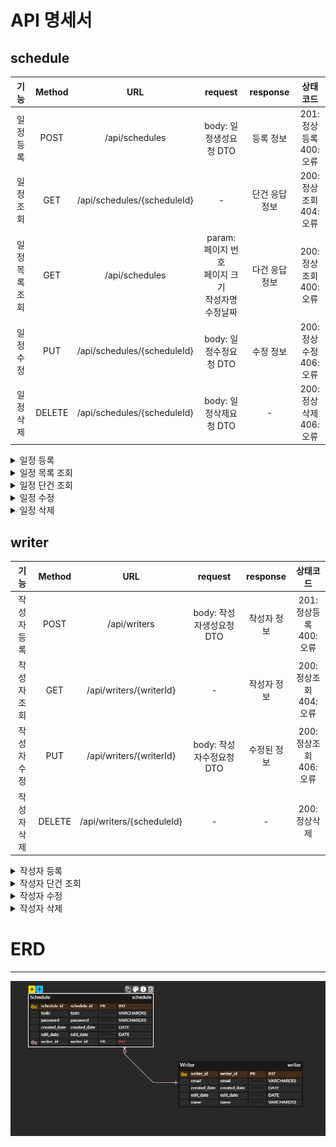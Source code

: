# API 명세서

## schedule
|    기능    | Method |             URL             |                 request                 | response |          상태코드           
|:--------:|:------:|:---------------------------:|:---------------------------------------:|:--------:|:-----------------------:|
|  일정 등록   |  POST  |       /api/schedules        |            body: 일정생성요청 DTO             |  등록 정보   | 201: 정상등록 <br/> 400: 오류 |
|  일정 조회   |  GET   | /api/schedules/{scheduleId} |                    -                    | 단건 응답 정보 |        200: 정상조회 <br/> 404: 오류
| 일정 목록 조회 |  GET   |  /api/schedules  | param: 페이지 번호<br>페이지 크기<br>작성자명<br>수정날짜 | 다건 응답 정보 |        200: 정상조회 <br/> 400: 오류       
|  일정 수정   |  PUT   | /api/schedules/{scheduleId} |            body: 일정수정요청 DTO             |  수정 정보   |        200: 정상수정 <br/> 406: 오류       
|  일정 삭제   | DELETE | /api/schedules/{scheduleId} |            body: 일정삭제요청 DTO             |    -     |        200: 정상삭제 <br/> 406: 오류       

[//]: # (일정 등록)
<details>
    <summary>일정 등록</summary>
    
- 요청 정보
    <table>
      <tr>
        <td ><b>메소드</b></td>
        <td ><b>요청 URL</b></td>
      </tr>
      <tr>
        <td>POST</td>
        <td >/api/schedules</td>
      </tr>
    </table>
- 예시
  - 요청: POST /api/schedules

  ```json
  {     
        "writerId" : 1,
        "password" : "abc!123",
        "todo" : "나는 오늘 강의를 들을 것이다."
  }
  ```
  - 응답: HTTP/1.1 201 Created

  ```json
  {
        "scheduleId" : 3,
        "writerId" : 1,
        "todo" : "나는 오늘 강의를 들을 것이다.",
        "createdDate" : "2024-10-31",
        "editDate" : "2024-10-31"
  }
  ```
- 본문 
  - 요청
    <table>
          <tr>
            <td ><b>이름</b></td>
            <td ><b>타입</b></td>
            <td ><b>설명</b></td>
            <td ><b>필수</b></td>
          </tr>
          <tr>
            <td ><b>writerId</b></td>
            <td ><b>int</b></td>
            <td ><b></b></td>
            <td ><b>필수</b></td>
          </tr>
          <tr>
            <td ><b>password</b></td>
            <td ><b>문자열</b></td>
            <td ><b></b></td>
            <td ><b>필수</b></td>
          </tr>
          <tr>
            <td ><b>todo</b></td>
            <td ><b>문자열</b></td>
            <td ><b></b></td>
            <td ><b>필수</b></td>
          </tr>
        </table>   
  - 응답
    <table>
          <tr>
            <td ><b>이름</b></td>
            <td ><b>타입</b></td>
            <td ><b>설명</b></td>
            <td ><b>필수</b></td>
          </tr>
          <tr>
            <td ><b>scheduleId</b></td>
            <td ><b>int</b></td>
            <td ><b></b></td>
            <td ><b>필수</b></td>
          </tr>
          <tr>
            <td ><b>writerId</b></td>
            <td ><b>int</b></td>
            <td ><b></b></td>
            <td ><b>필수</b></td>
          </tr>
          <tr>
            <td ><b>todo</b></td>
            <td ><b>문자열</b></td>
            <td ><b></b></td>
            <td ><b>필수</b></td>
          </tr>
          <tr>
            <td ><b>createdDate</b></td>
            <td ><b>문자열->DATETIME</b></td>
            <td ><b></b></td>
            <td ><b>필수</b></td>
          </tr>
          <tr>
            <td ><b>editDate</b></td>
            <td ><b>문자열->DATETIME</b></td>
            <td ><b></b></td>
            <td ><b>필수</b></td>
          </tr>
    </table>   
</details>

[//]: # (일정 목록 조회)
<details>
    <summary>일정 목록 조회</summary>

- 요청 정보
    <table>
      <tr>
        <td ><b>메소드</b></td>
        <td ><b>요청 URL</b></td>
      </tr>
      <tr>
        <td>GET</td>
        <td >/api/schedules?pageNumber=XX&pageSize=XX&&writer=XX&date=XX</td>
      </tr>
    </table>
- 예시
  - 요청: GET /api/schedules?pageNumber=1&pageSize=5&&writer=익명1&date=2024-11-01

  - 응답: HTTP/1.1 200 OK

  ```json
  "schedules" : [
    {
        "scheduleId" : 3,
        "writerId" : 1,
        "todo" : "나는 오늘 강의를 들을 것이다.",
        "createdDate" : "2024-10-31",
  },
  {
        "scheduleId" : 2,
        "writerId" : 1,
        "todo" : "나는 오늘 강의를 들을 것이다.",
        "createdDate" : "2024-10-31",
  }
  ]
  ```
- 본문
  - 요청 x
    
  - 응답
    <table>
          <tr>
            <td ><b>이름</b></td>
            <td ><b>타입</b></td>
            <td ><b>설명</b></td>
            <td ><b>필수</b></td>
          </tr>
          <tr>
            <td ><b>scheduleId</b></td>
            <td ><b>int</b></td>
            <td ><b></b></td>
            <td ><b>필수</b></td>
          </tr>
          <tr>
            <td ><b>writerId</b></td>
            <td ><b>int</b></td>
            <td ><b></b></td>
            <td ><b>필수</b></td>
          </tr>
          <tr>
            <td ><b>writer</b></td>
            <td ><b>문자열</b></td>
            <td ><b></b></td>
            <td ><b>필수</b></td>
          </tr>
          <tr>
            <td ><b>todo</b></td>
            <td ><b>문자열</b></td>
            <td ><b></b></td>
            <td ><b>필수</b></td>
          </tr>
          <tr>
            <td ><b>editDate</b></td>
            <td ><b>문자열->DATETIME</b></td>
            <td ><b></b></td>
            <td ><b>필수</b></td>
          </tr>
    </table> 
</details>

[//]: # (일정 단건 조회)
<details>
    <summary>일정 단건 조회</summary>

- 요청 정보
    <table>
      <tr>
        <td ><b>메소드</b></td>
        <td ><b>요청 URL</b></td>
      </tr>
      <tr>
        <td>GET</td>
        <td >/api/schedules/{scheduleId}</td>
      </tr>
    </table>
- 예시
    - 요청: GET /api/schedules/2

    - 응답: HTTP/1.1 200 OK
  ```json
  {
        "scheduleId" : 2,
        "writerId" : 1,
        "todo" : "나는 오늘 강의를 들을 것이다.",
        "createdDate" : "2024-10-31",
  }
  
  ```
- 본문
  - 요청 x

  - 응답
    <table>
          <tr>
            <td ><b>이름</b></td>
            <td ><b>타입</b></td>
            <td ><b>설명</b></td>
            <td ><b>필수</b></td>
          </tr>
          <tr>
            <td ><b>scheduleId</b></td>
            <td ><b>int</b></td>
            <td ><b></b></td>
            <td ><b>필수</b></td>
          </tr>
          <tr>
            <td ><b>writerId</b></td>
            <td ><b>int</b></td>
            <td ><b></b></td>
            <td ><b>필수</b></td>
          </tr>
          <tr>
            <td ><b>todo</b></td>
            <td ><b>문자열</b></td>
            <td ><b></b></td>
            <td ><b>필수</b></td>
          </tr>
          <tr>
            <td ><b>createdDate</b></td>
            <td ><b>문자열->DATETIME</b></td>
            <td ><b></b></td>
            <td ><b>필수</b></td>
          </tr>
    </table> 
</details>

[//]: # (일정 수정)
<details>
    <summary>일정 수정</summary>

- 요청 정보
    <table>
      <tr>
        <td ><b>메소드</b></td>
        <td ><b>요청 URL</b></td>
      </tr>
      <tr>
        <td>PUT</td>
        <td>/api/schedules/{scheduleId}</td>
      </tr>
    </table>
  
- 예시
    - 요청: PUT /api/schedules/{scheduleId}
  ```json
  {
        "scheduleId" : 2,
        "password" : "abc!123",
        "todo" : "나는 오늘 쉴 것이다." -> 수정된 내용
  }
  ```
    - 응답: HTTP/1.1 200 OK
  ```json
  {
        "scheduleId" : 2,
        "todo" : "나는 오늘 쉴 것이다.",
        "editDate" : "2024-11-1"
  }
  ```
- 본문
  - 요청 
    <table>
          <tr>
            <td ><b>이름</b></td>
            <td ><b>타입</b></td>
            <td ><b>설명</b></td>
            <td ><b>필수</b></td>
          </tr>
          <tr>
            <td ><b>scheduleId</b></td>
            <td ><b>int</b></td>
            <td ><b></b></td>
            <td ><b>필수</b></td>
          </tr>
          <tr>
            <td ><b>password</b></td>
            <td ><b>문자열</b></td>
            <td ><b></b></td>
            <td ><b>필수</b></td>
          </tr>
          <tr>
            <td ><b>todo</b></td>
            <td ><b>문자열</b></td>
            <td ><b></b></td>
            <td ><b>필수</b></td>
          </tr>
    </table> 
  - 응답
    <table>
          <tr>
            <td ><b>이름</b></td>
            <td ><b>타입</b></td>
            <td ><b>설명</b></td>
            <td ><b>필수</b></td>
          </tr>
          <tr>
            <td ><b>scheduleId</b></td>
            <td ><b>int</b></td>
            <td ><b></b></td>
            <td ><b>필수</b></td>
          </tr>
          <tr>
            <td ><b>todo</b></td>
            <td ><b>문자열</b></td>
            <td ><b></b></td>
            <td ><b>필수</b></td>
          </tr>
          <tr>
            <td ><b>editDate</b></td>
            <td ><b>문자열->DATETIME</b></td>
            <td ><b></b></td>
            <td ><b>필수</b></td>
          </tr>
    </table> 
</details>

[//]: # (일정 삭제)
<details>
    <summary>일정 삭제</summary>

- 요청 정보
    <table>
      <tr>
        <td ><b>메소드</b></td>
        <td ><b>요청 URL</b></td>
      </tr>
      <tr>
        <td>DELETE</td>
        <td>/api/schedules/{scheduleId}</td>
      </tr>
    </table>

- 예시
    - 요청: DELETE /api/schedules/13
  ```json
  {
        "password" : "abc!123"
  }
  ```
    - 응답: HTTP/1.1 200 OK
   ```json
  {
        13
  }
  ```
</details>

## writer
|   기능   | Method |            URL            |      request      | response |          상태코드           
|:------:|:------:|:-------------------------:|:-----------------:|:--------:|:-----------------------:|
| 작성자 등록 |  POST  |       /api/writers        | body: 작성자생성요청 DTO |  작성자 정보  | 201: 정상등록 <br/> 400: 오류 |
| 작성자 조회 |  GET   |  /api/writers/{writerId}  |         -         |  작성자 정보  |        200: 정상조회 <br/> 404: 오류
| 작성자 수정 |  PUT   |  /api/writers/{writerId}  | body: 작성자수정요청 DTO |  수정된 정보  |        200: 정상조회 <br/> 406: 오류
| 작성자 삭제 | DELETE | /api/writers/{scheduleId} |         -         |    -     |        200: 정상삭제 <br/>       

[//]: # (작성자 등록)
<details>
    <summary>작성자 등록</summary>

- 요청 정보
    <table>
      <tr>
        <td ><b>메소드</b></td>
        <td ><b>요청 URL</b></td>
      </tr>
      <tr>
        <td>POST</td>
        <td >/api/writers</td>
      </tr>
    </table>
- 예시
    - 요청: POST /api/writers

  ```json
  {     
        "email" : "a@b.com",
        "name" : "아무개1"
  }
  ```
    - 응답: HTTP/1.1 201 Created

  ```json
  {
        "writerId" : 1,
        "email" : "a@b.com",
        "name" : "아무개1",
        "createdDate" : "2024-10-31",
        "editDate" : "2024-10-31"
  }
  ```
- 본문
  - 요청
    <table>
          <tr>
            <td ><b>이름</b></td>
            <td ><b>타입</b></td>
            <td ><b>설명</b></td>
            <td ><b>필수</b></td>
          </tr>
          <tr>
            <td ><b>email</b></td>
            <td ><b>문자열</b></td>
            <td ><b></b></td>
            <td ><b>필수</b></td>
          </tr>
          <tr>
            <td ><b>name</b></td>
            <td ><b>문자열</b></td>
            <td ><b></b></td>
            <td ><b>필수</b></td>
          </tr>
        </table>   
  - 응답
    <table>
          <tr>
            <td ><b>이름</b></td>
            <td ><b>타입</b></td>
            <td ><b>설명</b></td>
            <td ><b>필수</b></td>
          </tr>
          <tr>
            <td ><b>writerId</b></td>
            <td ><b>int</b></td>
            <td ><b></b></td>
            <td ><b>필수</b></td>
          </tr>
          <tr>
            <td ><b>email</b></td>
            <td ><b>문자열</b></td>
            <td ><b></b></td>
            <td ><b>필수</b></td>
          </tr>
          <tr>
            <td ><b>name</b></td>
            <td ><b>문자열</b></td>
            <td ><b></b></td>
            <td ><b>필수</b></td>
          </tr>
          <tr>
            <td ><b>createdDate</b></td>
            <td ><b>문자열->DATETIME</b></td>
            <td ><b></b></td>
            <td ><b>필수</b></td>
          </tr>
          <tr>
            <td ><b>editDate</b></td>
            <td ><b>문자열->DATETIME</b></td>
            <td ><b></b></td>
            <td ><b>필수</b></td>
          </tr>
    </table>  
</details>

[//]: # (작성자 단건 조회)
<details>
    <summary>작성자 단건 조회</summary>

- 요청 정보
    <table>
      <tr>
        <td ><b>메소드</b></td>
        <td ><b>요청 URL</b></td>
      </tr>
      <tr>
        <td>GET</td>
        <td >/api/writers/{writerId}</td>
      </tr>
    </table>
- 예시
    - 요청: GET /api/writers/1

    - 응답: HTTP/1.1 200 OK
  
  ```json
  {
        "writerId" : 1,
        "email" : "a@b.com",
        "name" : "아무개1"
  }
  ```
- 본문
  - 요청 x
  - 응답
    <table>
          <tr>
            <td ><b>이름</b></td>
            <td ><b>타입</b></td>
            <td ><b>설명</b></td>
            <td ><b>필수</b></td>
          </tr>
          <tr>
            <td ><b>writerId</b></td>
            <td ><b>int</b></td>
            <td ><b></b></td>
            <td ><b>필수</b></td>
          </tr>
          <tr>
            <td ><b>email</b></td>
            <td ><b>문자열</b></td>
            <td ><b></b></td>
            <td ><b>필수</b></td>
          </tr>
          <tr>
            <td ><b>name</b></td>
            <td ><b>문자열</b></td>
            <td ><b></b></td>
            <td ><b>필수</b></td>
          </tr>
    </table>  
</details>

[//]: # (일정 수정)
<details>
    <summary>작성자 수정</summary>

- 요청 정보
    <table>
      <tr>
        <td ><b>메소드</b></td>
        <td ><b>요청 URL</b></td>
      </tr>
      <tr>
        <td>PUT</td>
        <td>/api/writers/{writerId}</td>
      </tr>
    </table>

- 예시
    - 요청: PUT /api/writers/1
  ```json
  {
        "email": "b@c.com", -> 수정된 내용
        "name" : "아무개1"
  }
  ```
    - 응답: HTTP/1.1 200 OK
  ```json
  {
        "writerId" : 1,
        "email": "b@c.com",
        "name" : "아무개1",
        "editDate" : "2024-11-1"
  }
  ```
- 본문
  - 요청
    <table>
          <tr>
            <td ><b>이름</b></td>
            <td ><b>타입</b></td>
            <td ><b>설명</b></td>
            <td ><b>필수</b></td>
          </tr>
          <tr>
            <td ><b>email</b></td>
            <td ><b>문자열</b></td>
            <td ><b></b></td>
            <td ><b>필수</b></td>
          </tr>
          <tr>
            <td ><b>name</b></td>
            <td ><b>문자열</b></td>
            <td ><b></b></td>
            <td ><b>필수</b></td>
          </tr>
        </table>   
  - 응답
    <table>
          <tr>
            <td ><b>이름</b></td>
            <td ><b>타입</b></td>
            <td ><b>설명</b></td>
            <td ><b>필수</b></td>
          </tr>
          <tr>
            <td ><b>writerId</b></td>
            <td ><b>int</b></td>
            <td ><b></b></td>
            <td ><b>필수</b></td>
          </tr>
          <tr>
            <td ><b>email</b></td>
            <td ><b>문자열</b></td>
            <td ><b></b></td>
            <td ><b>필수</b></td>
          </tr>
          <tr>
            <td ><b>name</b></td>
            <td ><b>문자열</b></td>
            <td ><b></b></td>
            <td ><b>필수</b></td>
          </tr>
          <tr>
            <td ><b>editDate</b></td>
            <td ><b>문자열->DATETIME</b></td>
            <td ><b></b></td>
            <td ><b>필수</b></td>
          </tr>
    </table>  
</details>

[//]: # (작성자 삭제)
<details>
    <summary>작성자 삭제</summary>

- 요청 정보
    <table>
      <tr>
        <td ><b>메소드</b></td>
        <td ><b>요청 URL</b></td>
      </tr>
      <tr>
        <td>DELETE</td>
        <td>/api/writers/{writerId}</td>
      </tr>
    </table>

- 예시
    - 요청: DELETE /api/writers/{writerId}
    - 응답: HTTP/1.1 200 OK
</details>

# ERD

---
![ERD이미지](erd.png)

